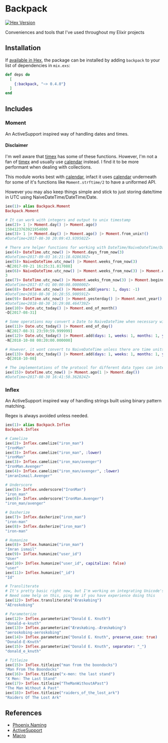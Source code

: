 # Backpack

[![Hex Version](https://img.shields.io/hexpm/v/backpack.svg)](https://hex.pm/packages/backpack)

Conveniences and tools that I've used throughout my Elixir projects

## Installation

If [available in Hex](https://hex.pm/docs/publish), the package can be installed
by adding `backpack` to your list of dependencies in `mix.exs`:

```elixir
def deps do
  [
    {:backpack, "~> 0.4.0"}
  ]
end
```

## Includes

### Moment

An ActiveSupport inspired way of handling dates and times.

#### Disclaimer

I'm well aware that [timex](https://github.com/bitwalker/timex) has some of these functions. However, I'm not a fan of [timex](https://github.com/bitwalker/timex) and usually use [calendar](https://github.com/lau/calendar) instead. I find it to be more performant when dealing with collections.

This module works best with [calendar](https://github.com/lau/calendar), infact it uses [calendar](https://github.com/lau/calendar) underneath for some of it's functions like `Moment.strftime/2` to have a uniformed API.

However you may also keep things simple and stick to just storing date/time in UTC using NaiveDateTime/DateTime/Date.

```elixir
iex(1)> alias Backpack.Moment
Backpack.Moment

# It can work with integers and output to unix timestamp
iex(2)> 1 |> Moment.day() |> Moment.ago()
1504123763921954000
iex(3)> 1 |> Moment.day() |> Moment.ago() |> Moment.from_unix!()
#DateTime<2017-08-30 20:09:43.939502Z>

# There are helper functions for working with DateTime/NaiveDateTime/Date
iex(4)> DateTime.utc_now() |> Moment.days_from_now(3)
#DateTime<2017-09-03 16:21:18.028638Z>
iex(5)> NaiveDateTime.utc_now() |> Moment.weeks_from_now(3)
~N[2017-09-21 16:25:31.817088]
iex(6)> NaiveDateTime.utc_now() |> Moment.weeks_from_now(3) |> Moment.quarter()
3
iex(7)> DateTime.utc_now() |> Moment.weeks_from_now(3) |> Moment.beginning_of_quarter()
#DateTime<2017-07-01 00:00:00.000000Z>
iex(8)> DateTime.utc_now() |> Moment.add(years: 1, days: -1)
#DateTime<2018-08-30 16:28:55.900591Z>
iex(9)> DateTime.utc_now() |> Moment.yesterday() |> Moment.next_year()
#DateTime<2018-08-30 16:29:08.464739Z>
iex(10)> Date.utc_today() |> Moment.end_of_month()
~D[2017-08-31]

# Some operations may convert a Date to NaiveDateTime when necessary with Time starting from 00:00:00.00000
iex(11)> Date.utc_today() |> Moment.end_of_day()
~N[2017-08-31 23:59:59.999999]
iex(12)> Date.utc_today() |> Moment.add(days: 1, weeks: 1, months: 1, years: 1, minutes: 20)
~N[2018-10-08 00:20:00.000000]

# However, it wont convert to NaiveDateTime unless there are time units
iex(13)> Date.utc_today() |> Moment.add(days: 1, weeks: 1, months: 1, years: 1)
~D[2018-10-08]

# The implementations of the protocol for different data types can interoperate
iex(15)> DateTime.utc_now() |> Moment.ago(1 |> Moment.day())
#DateTime<2017-08-30 16:41:50.362824Z>
```

### Inflex

An ActiveSupport inspired way of handling strings built using binary pattern matching.

Regex is always avoided unless needed.

```elixir
iex(1)> alias Backpack.Inflex
Backpack.Inflex

# Camelize
iex(2)> Inflex.camelize("iron_man")
"IronMan"
iex(3)> Inflex.camelize("iron_man", :lower)
"ironMan"
iex(3)> Inflex.camelize("iron_man/avenger")
"IronMan.Avenger"
iex(4)> Inflex.camelize("iron_man/avenger", :lower)
"imranIsmail.Avenger"

# Underscore
iex(5)> Inflex.underscore("IronMan")
"iron_man"
iex(6)> Inflex.underscore("IronMan.Avenger")
"iron_man/avenger"

# Dasherize
iex(7)> Inflex.dasherize("iron_man")
"iron-man"
iex(8)> Inflex.dasherize("iron_man")
"iron-man"

# Humanize
iex(8)> Inflex.humanize("iron_man")
"Imran ismail"
iex(9)> Inflex.humanize("user_id")
"User"
iex(10)> Inflex.humanize("user_id", capitalize: false)
"user"
iex(11)> Inflex.humanize("_id")
"Id"

# Transliterate
# It's pretty basic right now, but I'm working on integrating Unicode's CLDR
# Need some help on this, ping me if you have experience doing this
iex(12)> Inflex.transliterate("Ærøskøbing")
"AEroskobing"

# Parameterize
iex(12)> Inflex.parameterize("Donald E. Knuth")
"donald-e-knuth"
iex(13)> Inflex.parameterize("Ærøskøbing.-Ærøskøbing")
"aeroskobing-aeroskobing"
iex(14)> Inflex.parameterize("Donald E. Knuth", preserve_case: true)
"Donald-E-Knuth"
iex(15)> Inflex.parameterize("Donald E. Knuth", separator: "_")
"donald_e_knuth"

# Titleize
iex(15)> Inflex.titleize("man from the boondocks")
"Man From The Boondocks"
iex(16)> Inflex.titleize("x-men: the last stand")
"X Men: The Last Stand"
iex(17)> Inflex.titleize("TheManWithoutAPast")
"The Man Without A Past"
iex(18)> Inflex.titleize("raiders_of_the_lost_ark")
"Raiders Of The Lost Ark"
```

## References
- [Phoenix.Naming](https://hexdocs.pm/phoenix/Phoenix.Naming.html)
- [ActiveSupport](https://github.com/wycats/rails-api/blob/master/vendor/rails/activesupport/lib/active_support/)
- [Macro](https://hexdocs.pm/elixir/Macro.html)
